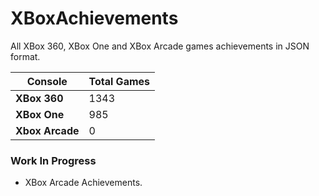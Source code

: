 # XBoxAchievements
All XBox 360, XBox One and XBox Arcade games achievements in JSON format.


| Console         | Total Games |
| --------------- | ----------- |
| **XBox 360**    | 1343        |
| **XBox One**    | 985         |
| **Xbox Arcade** | 0           |


### Work In Progress
- XBox Arcade Achievements.
